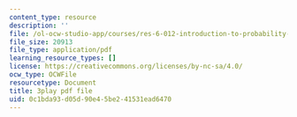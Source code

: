 ```yaml
---
content_type: resource
description: ''
file: /ol-ocw-studio-app/courses/res-6-012-introduction-to-probability-spring-2018/0c1bda93d05d90e45be241531ead6470_9QJt03983Gg.pdf
file_size: 20913
file_type: application/pdf
learning_resource_types: []
license: https://creativecommons.org/licenses/by-nc-sa/4.0/
ocw_type: OCWFile
resourcetype: Document
title: 3play pdf file
uid: 0c1bda93-d05d-90e4-5be2-41531ead6470
---
```


